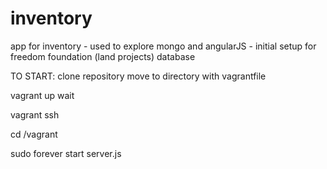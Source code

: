 # inventory
app for inventory - used to explore mongo and angularJS - initial setup for freedom foundation (land projects) database

TO START:
clone repository
move to directory with vagrantfile

vagrant up
wait

vagrant ssh

cd /vagrant

sudo forever start server.js
